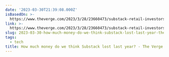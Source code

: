 ```yaml
---
date: '2023-03-30T21:39:08.000Z'
isBasedOn: >-
  https://www.theverge.com/2023/3/28/23660473/substack-retail-investors-revenue-profit
link: >-
  https://www.theverge.com/2023/3/28/23660473/substack-retail-investors-revenue-profit
slug: 2023-03-30-how-much-money-do-we-think-substack-lost-last-year-the-verge
tags:
  - tech
title: How much money do we think Substack lost last year? - The Verge
---
```


